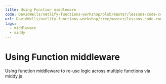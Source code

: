 ```yaml
---
title: Using Function middleware
code: DavidWells/netlify-functions-workshop/blob/master/lessons-code-complete/core-concepts/7-using-middleware/functions/using-middleware.js
url: DavidWells/netlify-functions-workshop/tree/master/lessons-code-complete/core-concepts/7-using-middleware
tags: 
  - middleware
  - middy
---
```


# Using Function middleware

Using function middleware to re-use logic across multiple functions via middy.js
